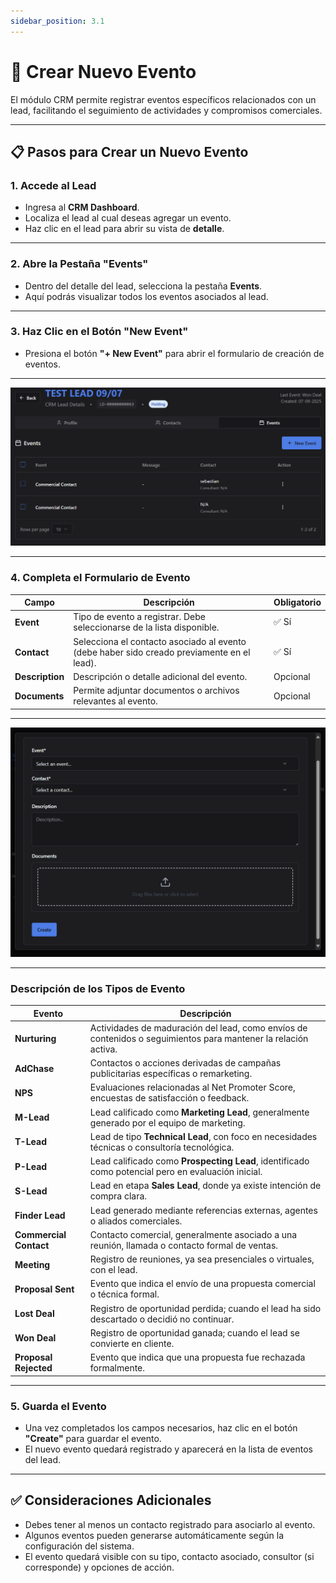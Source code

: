```yaml
---
sidebar_position: 3.1
---
```



# 📅 Crear Nuevo Evento

El módulo CRM permite registrar eventos específicos relacionados con un lead, facilitando el seguimiento de actividades y compromisos comerciales.

---

## 📋 Pasos para Crear un Nuevo Evento

### 1. Accede al Lead
- Ingresa al **CRM Dashboard**.
- Localiza el lead al cual deseas agregar un evento.
- Haz clic en el lead para abrir su vista de **detalle**.

---

### 2. Abre la Pestaña "Events"
- Dentro del detalle del lead, selecciona la pestaña **Events**.
- Aquí podrás visualizar todos los eventos asociados al lead.

---

### 3. Haz Clic en el Botón "New Event"
- Presiona el botón **"+ New Event"** para abrir el formulario de creación de eventos.

---

![alt text](<../../../static/img/Eventos/ventana principal.png>)

---

### 4. Completa el Formulario de Evento

| Campo       | Descripción                                      | Obligatorio |
|-------------|--------------------------------------------------|-------------|
| **Event**   | Tipo de evento a registrar. Debe seleccionarse de la lista disponible. | ✅ Sí |
| **Contact** | Selecciona el contacto asociado al evento (debe haber sido creado previamente en el lead). | ✅ Sí |
| **Description** | Descripción o detalle adicional del evento.  | Opcional    |
| **Documents**   | Permite adjuntar documentos o archivos relevantes al evento. | Opcional    |

---

![alt text](<../../../static/img/Eventos/formulario nuevo evento.png>)

---

### Descripción de los Tipos de Evento

| Evento              | Descripción                                                                    |
|---------------------|--------------------------------------------------------------------------------|
| **Nurturing**       | Actividades de maduración del lead, como envíos de contenidos o seguimientos para mantener la relación activa. |
| **AdChase**         | Contactos o acciones derivadas de campañas publicitarias específicas o remarketing. |
| **NPS**             | Evaluaciones relacionadas al Net Promoter Score, encuestas de satisfacción o feedback. |
| **M-Lead**          | Lead calificado como **Marketing Lead**, generalmente generado por el equipo de marketing. |
| **T-Lead**          | Lead de tipo **Technical Lead**, con foco en necesidades técnicas o consultoría tecnológica. |
| **P-Lead**          | Lead calificado como **Prospecting Lead**, identificado como potencial pero en evaluación inicial. |
| **S-Lead**          | Lead en etapa **Sales Lead**, donde ya existe intención de compra clara. |
| **Finder Lead**     | Lead generado mediante referencias externas, agentes o aliados comerciales. |
| **Commercial Contact** | Contacto comercial, generalmente asociado a una reunión, llamada o contacto formal de ventas. |
| **Meeting**         | Registro de reuniones, ya sea presenciales o virtuales, con el lead. |
| **Proposal Sent**   | Evento que indica el envío de una propuesta comercial o técnica formal. |
| **Lost Deal**       | Registro de oportunidad perdida; cuando el lead ha sido descartado o decidió no continuar. |
| **Won Deal**        | Registro de oportunidad ganada; cuando el lead se convierte en cliente. |
| **Proposal Rejected** | Evento que indica que una propuesta fue rechazada formalmente. |

---

### 5. Guarda el Evento
- Una vez completados los campos necesarios, haz clic en el botón **"Create"** para guardar el evento.
- El nuevo evento quedará registrado y aparecerá en la lista de eventos del lead.

---

## ✅ Consideraciones Adicionales
- Debes tener al menos un contacto registrado para asociarlo al evento.
- Algunos eventos pueden generarse automáticamente según la configuración del sistema.
- El evento quedará visible con su tipo, contacto asociado, consultor (si corresponde) y opciones de acción.

